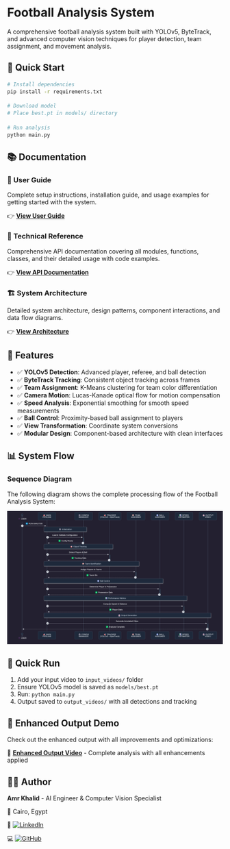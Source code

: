 # Football Analysis System


A comprehensive football analysis system built with YOLOv5, ByteTrack, and advanced computer vision techniques for player detection, team assignment, and movement analysis.

## 🚀 Quick Start

```bash
# Install dependencies
pip install -r requirements.txt

# Download model
# Place best.pt in models/ directory

# Run analysis
python main.py
```

## 📚 Documentation

### 📖 User Guide
Complete setup instructions, installation guide, and usage examples for getting started with the system.

👉 **[View User Guide](docs/USER_GUIDE.md)**

### 🔧 Technical Reference  
Comprehensive API documentation covering all modules, functions, classes, and their detailed usage with code examples.

👉 **[View API Documentation](docs/API_DOCS.md)**

### 🏗️ System Architecture
Detailed system architecture, design patterns, component interactions, and data flow diagrams.

👉 **[View Architecture](docs/ARCHITECTURE.md)**

## 🎯 Features

- ✅ **YOLOv5 Detection**: Advanced player, referee, and ball detection
- ✅ **ByteTrack Tracking**: Consistent object tracking across frames
- ✅ **Team Assignment**: K-Means clustering for team color differentiation
- ✅ **Camera Motion**: Lucas-Kanade optical flow for motion compensation
- ✅ **Speed Analysis**: Exponential smoothing for smooth speed measurements
- ✅ **Ball Control**: Proximity-based ball assignment to players
- ✅ **View Transformation**: Coordinate system conversions
- ✅ **Modular Design**: Component-based architecture with clean interfaces

## 📊 System Flow

### Sequence Diagram

The following diagram shows the complete processing flow of the Football Analysis System:

![System Flow Diagram](src/assets/images/sequance.png)

## 🏁 Quick Run

1. Add your input video to `input_videos/` folder
2. Ensure YOLOv5 model is saved as `models/best.pt`
3. Run: `python main.py`
4. Output saved to `output_videos/` with all detections and tracking

## 🎥 Enhanced Output Demo

Check out the enhanced output with all improvements and optimizations:

🎥 **[Enhanced Output Video](https://drive.google.com/file/d/1fcuZMbf07YP7Rkro5sgi_cSQtp6wlX8D/view?usp=drive_link)** - Complete analysis with all enhancements applied

## 👨‍💻 Author

**Amr Khalid** - AI Engineer & Computer Vision Specialist

📍 Cairo, Egypt

🔗 [![LinkedIn](https://img.shields.io/badge/LinkedIn-Profile-blue?style=flat&logo=linkedin)](https://www.linkedin.com/in/amr-khalid-23a86b1a3/)

💻 [![GitHub](https://img.shields.io/badge/GitHub-AMR--khalid441-black?style=flat&logo=github)](https://github.com/AMR-khalid441)